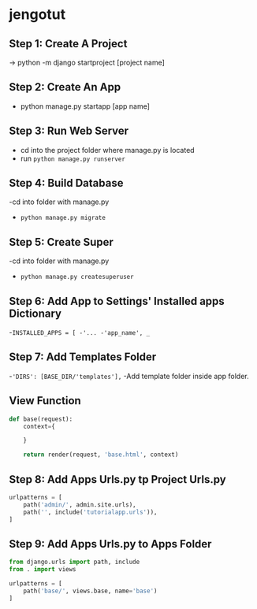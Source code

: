 # jengotut

## Step 1: Create A Project
-> python -m django startproject [project name]

## Step 2: Create An App
- python manage.py startapp [app name]

## Step 3: Run Web Server
- cd into the project folder where manage.py is located
- run `python manage.py runserver`

## Step 4: Build Database
-cd into folder with manage.py
- `python manage.py migrate`

## Step 5: Create Super
-cd into folder with manage.py
- `python manage.py createsuperuser`

## Step 6: Add App to Settings' Installed apps Dictionary
-`INSTALLED_APPS = [
-'...
-'app_name',
_`

## Step 7: Add Templates Folder
-`'DIRS': [BASE_DIR/'templates'],`
-Add template folder inside app folder.

## View Function
```python
def base(request):
    context={

    }

    return render(request, 'base.html', context)
```

## Step 8: Add Apps Urls.py tp Project Urls.py
```python
urlpatterns = [
    path('admin/', admin.site.urls),
    path('', include('tutorialapp.urls')),
]
```

## Step 9: Add Apps Urls.py to Apps Folder
```python
from django.urls import path, include
from . import views

urlpatterns = [
    path('base/', views.base, name='base')
]
```
